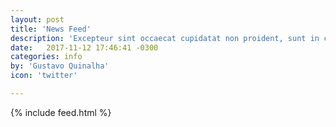 ```yaml
---
layout: post
title: 'News Feed'
description: 'Excepteur sint occaecat cupidatat non proident, sunt in culpa qui officia deserunt mollit anim id est laborum.'
date:   2017-11-12 17:46:41 -0300
categories: info
by: 'Gustavo Quinalha'
icon: 'twitter'

---
```


<div class="content-post">
  <div class="size margin">
    {% include feed.html %}
  </div>
</div>
